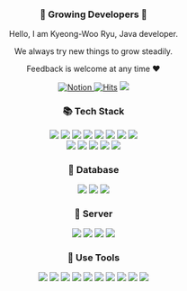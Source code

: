 <div align=center>

### :frog: Growing Developers :frog:

Hello, I am Kyeong-Woo Ryu, Java developer. 

We always try new things to grow steadily.

Feedback is welcome at any time ♥️

<a href="https://everlasting-cello-2b6.notion.site/KyeongWoo-blog-f76f7a2af70c4d0a895071646565b85d"> ![Notion](https://img.shields.io/badge/Notion-%23000000.svg?style=flat&logo=notion&logoColor=white) </a>
[![Hits](https://hits.seeyoufarm.com/api/count/incr/badge.svg?url=https%3A%2F%2Fgithub.com%2FLeo-Kyeong&count_bg=%23000000&title_bg=%23000000&icon=github.svg&icon_color=%23E7E7E7&title=GitHub&edge_flat=false)](https://hits.seeyoufarm.com)
<a href="mailto:drd9811@naver.com"> <img src="https://img.shields.io/badge/Mail-000000?style=flat&logo=naver&logoColor=white&link=drd9811@naver.com"/> </a>

### :books: Tech Stack

<img src="https://img.shields.io/badge/Java-007396?style=flat&logo=Java&logoColor=white"/> 
<img src="https://img.shields.io/badge/HTML5-E34F26?style=flat&logo=html5&logoColor=white"/> 
<img src="https://img.shields.io/badge/CSS3-1572B6?style=flat&logo=css3&logoColor=white"/> 
<img src="https://img.shields.io/badge/Javascript-F7DF1E?style=flat&logo=javascript&logoColor=white"/> 
<img src="https://img.shields.io/badge/TypeScript-3178C6?style=flat&logo=TypeScript&logoColor=white"> 
<img src="https://img.shields.io/badge/Spring-6DB33F?style=flat&logo=spring&logoColor=white"> 
<img src="https://img.shields.io/badge/Spring Boot-6DB33F?style=flat&logo=Spring Boot&logoColor=white">
<img src="https://img.shields.io/badge/React-61DAFB?style=flat&logo=react&logoColor=white">

</br>

<img src="https://img.shields.io/badge/Maven-C71A36?style=flat&logo=apachemaven&logoColor=white">
<img src="https://img.shields.io/badge/Gradle-02303A?style=flat&logo=gradle&logoColor=white">
<img src="https://img.shields.io/badge/Swagger-85EA2D?style=flat&logo=swagger&logoColor=white"/>
<img src="https://img.shields.io/badge/Junit5-25A162?style=flat&logo=junit5&logoColor=white"/>
<img src="https://img.shields.io/badge/REST API-F73F39?style=flat&logo=revolut&logoColor=white"/>

### :floppy_disk: Database

<img src="https://img.shields.io/badge/MySQL-4479A1?style=flat&logo=MySQL&logoColor=white"> 
<img src="https://img.shields.io/badge/MongoDB-47A248?style=flat&logo=MongoDB&logoColor=white"> 
<img src="https://img.shields.io/badge/ORACLE-F80000?style=flat&logo=oracle&logoColor=white">

### :rocket: Server

<img src="https://img.shields.io/badge/AWS-232F3E?style=flat&logo=Amazon-AWS&logoColor=white"/>
<img src="https://img.shields.io/badge/Docker-2496ED?style=flat&logo=Docker&logoColor=white">
<img src="https://img.shields.io/badge/Tomcat-F8DC75?style=flat&logo=Apache-Tomcat&logoColor=black"/>
<img src="https://img.shields.io/badge/Git-F05032?style=flat&logo=Git&logoColor=white"/>
  
### :wrench: Use Tools

<img src="https://img.shields.io/badge/Eclipse-2C2255?style=flat&logo=Eclipse&logoColor=white"/>
<img src="https://img.shields.io/badge/IntelliJ-000000?style=flat&logo=IntelliJ-IDEA&logoColor=white"/>
<img src="https://img.shields.io/badge/Postman-FF6C37?style=flat&logo=Postman&logoColor=white">
<img src="https://img.shields.io/badge/Github-181717?style=flat&logo=github&logoColor=white"/>
<img src="https://img.shields.io/badge/Bitbucket-0052CC?style=flat&logo=bitbucket&logoColor=white"/>
<img src="https://img.shields.io/badge/Slack-4A154B?style=flat&logo=slack&logoColor=white"/>
<img src="https://img.shields.io/badge/Notion-000000?style=flat&logo=notion&logoColor=white"/>
<img src="https://img.shields.io/badge/Jira-0052CC?style=flat&logo=jira&logoColor=white"/> 
<img src="https://img.shields.io/badge/Figma-F24E1E?style=flat&logo=figma&logoColor=white"/> 
<img src="https://img.shields.io/badge/Miro-FFFC00?style=flat&logo=miro&logoColor=white"/>

</div>
